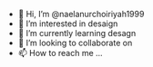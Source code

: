 - 👋 Hi, I’m @naelanurchoiriyah1999
- 👀 I’m interested in desaign
- 🌱 I’m currently learning desagn
- 💞️ I’m looking to collaborate on 
- 📫 How to reach me ...

<!---
naelanurchoiriyah1999/naelanurchoiriyah1999 is a ✨ special ✨ repository because its `README.md` (this file) appears on your GitHub profile.
You can click the Preview link to take a look at your changes.
--->

